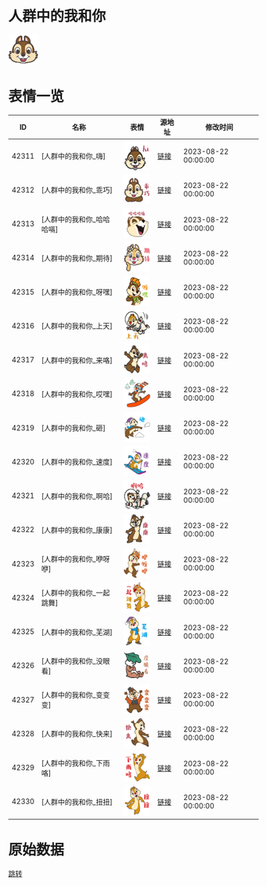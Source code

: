 # 人群中的我和你

<img src="./cover.png" height="60" alt="cover" />

# 表情一览

|ID|名称|表情|源地址|修改时间|
|----|----|----|----|----|
|42311|[人群中的我和你_嗨]|<img src="./pic/042311_%5B人群中的我和你_嗨%5D.png" height="60" alt="嗨"/>|[链接](https://i0.hdslb.com/bfs/garb/1d567a21ecbf4c9a1a2ba2e115ee54d9bc4c1fcc.png)|2023-08-22 00:00:00|
|42312|[人群中的我和你_乖巧]|<img src="./pic/042312_%5B人群中的我和你_乖巧%5D.png" height="60" alt="乖巧"/>|[链接](https://i0.hdslb.com/bfs/garb/7e35db25c141861ca5814185ec949af106024a44.png)|2023-08-22 00:00:00|
|42313|[人群中的我和你_哈哈哈嗝]|<img src="./pic/042313_%5B人群中的我和你_哈哈哈嗝%5D.png" height="60" alt="哈哈哈嗝"/>|[链接](https://i0.hdslb.com/bfs/garb/5bbf90d8da2358ca273cfcf5e34e39c35f9fdc39.png)|2023-08-22 00:00:00|
|42314|[人群中的我和你_期待]|<img src="./pic/042314_%5B人群中的我和你_期待%5D.png" height="60" alt="期待"/>|[链接](https://i0.hdslb.com/bfs/garb/7a0c901648c88f73eafa83e845b557c64a0eb060.png)|2023-08-22 00:00:00|
|42315|[人群中的我和你_呀嘿]|<img src="./pic/042315_%5B人群中的我和你_呀嘿%5D.png" height="60" alt="呀嘿"/>|[链接](https://i0.hdslb.com/bfs/garb/7164b8d95e7c02f073236f175cbb5e3c224809ff.png)|2023-08-22 00:00:00|
|42316|[人群中的我和你_上天]|<img src="./pic/042316_%5B人群中的我和你_上天%5D.png" height="60" alt="上天"/>|[链接](https://i0.hdslb.com/bfs/garb/e1a3c89af4c95ad264f396933d25698b26767070.png)|2023-08-22 00:00:00|
|42317|[人群中的我和你_来咯]|<img src="./pic/042317_%5B人群中的我和你_来咯%5D.png" height="60" alt="来咯"/>|[链接](https://i0.hdslb.com/bfs/garb/6e236e183491e6d0aa1e54b1a9096c34bc2c7a94.png)|2023-08-22 00:00:00|
|42318|[人群中的我和你_哎嘿]|<img src="./pic/042318_%5B人群中的我和你_哎嘿%5D.png" height="60" alt="哎嘿"/>|[链接](https://i0.hdslb.com/bfs/garb/6bfa55f26cb7424f73b8e03ae192c50d92341eae.png)|2023-08-22 00:00:00|
|42319|[人群中的我和你_砸]|<img src="./pic/042319_%5B人群中的我和你_砸%5D.png" height="60" alt="砸"/>|[链接](https://i0.hdslb.com/bfs/garb/b2d1761b1e6947fcab4fc744e87c6307a2f448c0.png)|2023-08-22 00:00:00|
|42320|[人群中的我和你_速度]|<img src="./pic/042320_%5B人群中的我和你_速度%5D.png" height="60" alt="速度"/>|[链接](https://i0.hdslb.com/bfs/garb/39b637046e202869aba83957da3805826cef0ea2.png)|2023-08-22 00:00:00|
|42321|[人群中的我和你_啊哈]|<img src="./pic/042321_%5B人群中的我和你_啊哈%5D.png" height="60" alt="啊哈"/>|[链接](https://i0.hdslb.com/bfs/garb/b88612fa7d3caadfeed298df021c89a4db462757.png)|2023-08-22 00:00:00|
|42322|[人群中的我和你_康康]|<img src="./pic/042322_%5B人群中的我和你_康康%5D.png" height="60" alt="康康"/>|[链接](https://i0.hdslb.com/bfs/garb/a3b2a2c6fc84d11e1318296590921126386ad9f8.png)|2023-08-22 00:00:00|
|42323|[人群中的我和你_咿呀咿]|<img src="./pic/042323_%5B人群中的我和你_咿呀咿%5D.png" height="60" alt="咿呀咿"/>|[链接](https://i0.hdslb.com/bfs/garb/a212456c59105306da6bdc4c84b01ea275a643ad.png)|2023-08-22 00:00:00|
|42324|[人群中的我和你_一起跳舞]|<img src="./pic/042324_%5B人群中的我和你_一起跳舞%5D.png" height="60" alt="一起跳舞"/>|[链接](https://i0.hdslb.com/bfs/garb/18af559a94785edd74b955a1af70340ad1ae21e8.png)|2023-08-22 00:00:00|
|42325|[人群中的我和你_芜湖]|<img src="./pic/042325_%5B人群中的我和你_芜湖%5D.png" height="60" alt="芜湖"/>|[链接](https://i0.hdslb.com/bfs/garb/ef3062fecc3059322fd060d65c9db361d29965e1.png)|2023-08-22 00:00:00|
|42326|[人群中的我和你_没眼看]|<img src="./pic/042326_%5B人群中的我和你_没眼看%5D.png" height="60" alt="没眼看"/>|[链接](https://i0.hdslb.com/bfs/garb/5bef9f554b7f54f3618052b69693b5da6cf20290.png)|2023-08-22 00:00:00|
|42327|[人群中的我和你_变变变]|<img src="./pic/042327_%5B人群中的我和你_变变变%5D.png" height="60" alt="变变变"/>|[链接](https://i0.hdslb.com/bfs/garb/60ad240ea88873045b7a2fc336d9da2d801bc9dc.png)|2023-08-22 00:00:00|
|42328|[人群中的我和你_快来]|<img src="./pic/042328_%5B人群中的我和你_快来%5D.png" height="60" alt="快来"/>|[链接](https://i0.hdslb.com/bfs/garb/45333e74d24714ad6e38a007d1841fda22979af1.png)|2023-08-22 00:00:00|
|42329|[人群中的我和你_下雨咯]|<img src="./pic/042329_%5B人群中的我和你_下雨咯%5D.png" height="60" alt="下雨咯"/>|[链接](https://i0.hdslb.com/bfs/garb/bfd9b9d07ebd22aa49c91c2baef843a03b6266ff.png)|2023-08-22 00:00:00|
|42330|[人群中的我和你_扭扭]|<img src="./pic/042330_%5B人群中的我和你_扭扭%5D.png" height="60" alt="扭扭"/>|[链接](https://i0.hdslb.com/bfs/garb/e051a96b176dd675b203de2ec534028bd75c418a.png)|2023-08-22 00:00:00|

# 原始数据

[跳转](./raw.json)

